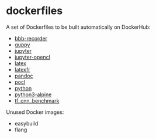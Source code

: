 # dockerfiles

A set of Dockerfiles to be built automatically on DockerHub:

* [bbb-recorder](https://hub.docker.com/repository/docker/boileaum/bbb-recorder)
* [guppy](https://hub.docker.com/repository/docker/boileaum/guppy)
* [jupyter](https://hub.docker.com/repository/docker/boileaum/jupyter)
* [jupyter-opencl](https://hub.docker.com/repository/docker/boileaum/jupyter)
* [latex](https://hub.docker.com/repository/docker/boileaum/latex)
* [latexfr](https://hub.docker.com/repository/docker/boileaum/latex)
* [pandoc](https://hub.docker.com/repository/docker/boileaum/pandoc)
* [pocl](https://hub.docker.com/repository/docker/boileaum/pocl)
* [python](https://hub.docker.com/repository/docker/boileaum/python3)
* [python3-alpine](https://hub.docker.com/repository/docker/boileaum/pelican)
* [tf_cnn_benchmark](https://hub.docker.com/repository/docker/boileaum/tf_cnn_benchmark)

Unused Docker images:

* easybuild
* flang
